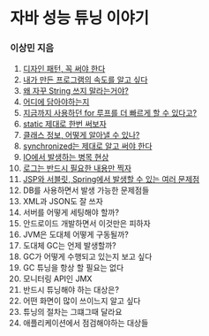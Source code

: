 # 자바 성능 튜닝 이야기

### 이상민 지음

1. [디자인 패턴, 꼭 써야 한다](contents/1_디자인_패턴_꼭_써야_한다/README.md)
2. [내가 만든 프로그램의 속도를 알고 싶다](contents/2_내가_만든_프로그램의_속도를_알고_싶다/README.md)
3. [왜 자꾸 String 쓰지 말라는거야?](contents/3_왜_자꾸_String_쓰지_말라는거야/README.md)
4. [어디에 담아야하는지](contents/4_어디에_담아야하는지/README.md)
5. [지금까지 사용하던 for 루프를 더 빠르게 할 수 있다고?](contents/5_지금까지_사용하던_for_루프를_더_빠르게_할_수_있다고/README.md)
6. [static 제대로 한번 써보자](contents/6_static_제대로_한번_써보자/README.md)
7. [클래스 정보, 어떻게 알아낼 수 있나?](contents/7_클래스_정보_어떻게_알아낼_수_있나/README.md)
8. [synchronized는 제대로 알고 써야 한다](contents/8_synchronized는_제대로_알고_써야_한다/README.md)
9. [IO에서 발생하는 병목 현상](contents/9_IO에서_발생하는_병목_현상/README.md)
10. [로그는 반드시 필요한 내용만 찍자](contents/10_로그는_반드시_필요한_내용만_찍자/README.md)
11. [JSP와 서블릿, Spring에서 발생할 수 있는 여러 문제점](contents/11_JSP와_서블릿_Spring에서_발생할_수_있는_여러_문제점/README.md)
12. DB를 사용하면서 발생 가능한 문제점들
13. XML과 JSON도 잘 쓰자
14. 서버를 어떻게 세팅해야 할까?
15. 안드로이드 개발하면서 이것만은 피하자
16. JVM은 도대체 어떻게 구동될까?
17. 도대체 GC는 언제 발생할까?
18. GC가 어떻게 수행되고 있는지 보고 싶다
19. GC 튜닝을 항상 할 필요는 없다
20. 모니터링 API인 JMX
21. 반드시 튜닝해야 하는 대상은?
22. 어떤 화면이 많이 쓰이느지 알고 싶다
23. 튜닝의 절차는 그떄그때 달라요
24. 애플리케이션에서 점검해야하는 대상들

